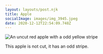 ```yaml
---
layout: layouts/post.njk
title: Apple
socialImage: images/img_3945.jpeg
date: 2020-12-12T22:54:09.748Z
---
```

![An uncut red apple with a odd yellow stripe](images/img_3945.jpeg)

This apple is not cut, it has an odd stripe.